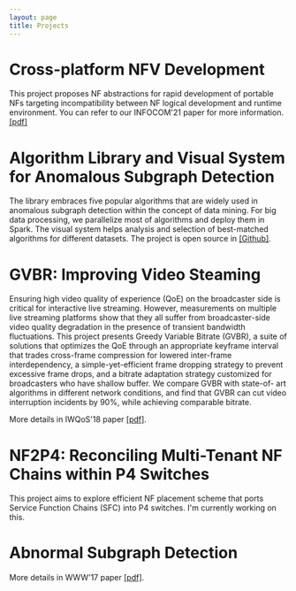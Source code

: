 ```yaml
---
layout: page
title: Projects
---
```


# Cross-platform NFV Development

This project proposes NF abstractions for rapid development of portable NFs targeting incompatibility between NF logical development and runtime environment. You can refer to our INFOCOM'21 paper for more information. [[pdf]]()


# Algorithm Library and Visual System for Anomalous Subgraph Detection

The library embraces five popular algorithms that are widely used in anomalous subgraph detection within the concept of data mining. For big data processing, we parallelize most of algorithms and deploy them in Spark. The visual system helps analysis and selection of best-matched algorithms for different datasets. The project is open source in [[Github]](https://github.com/fjzzhongyi/Mgraph).


# GVBR: Improving Video Steaming

Ensuring high video quality of experience (QoE) on the broadcaster side is critical for interactive live streaming. However, measurements on multiple live streaming platforms show that they all suffer from broadcaster-side video quality degradation in the presence of transient bandwidth fluctuations. This project presents Greedy Variable Bitrate (GVBR), a suite of solutions that optimizes the QoE through an appropriate keyframe interval that trades cross-frame compression for lowered inter-frame interdependency, a simple-yet-efficient frame dropping strategy to prevent excessive frame drops, and a bitrate adaptation strategy customized for broadcasters who have shallow buffer. We compare GVBR with state-of- art algorithms in different network conditions, and find that GVBR can cut video interruption incidents by 90%, while achieving comparable bitrate. 

More details in IWQoS'18 paper [[pdf]](https://hongyi-huang.github.io/files/GVBR.pdf). 

# NF2P4: Reconciling Multi-Tenant NF Chains within P4 Switches

This project aims to explore efficient NF placement scheme that ports Service Function Chains (SFC) into P4 switches. I'm currently working on this. 


# Abnormal Subgraph Detection

More details in WWW'17 paper [[pdf]](https://hongyi-huang.github.io/files/DMGraphScan.pdf).